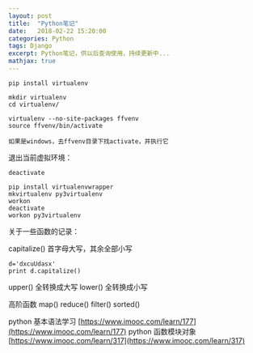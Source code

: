 ```yaml
---
layout: post
title:  "Python笔记"
date:   2018-02-22 15:20:00
categories: Python
tags: Django
excerpt: Python笔记，供以后查询使用，持续更新中...
mathjax: true
---
```


```
pip install virtualenv
```

```
mkdir virtualenv
cd virtualenv/

virtualenv --no-site-packages ffvenv
source ffvenv/bin/activate

如果是windows，去ffvenv目录下找activate，并执行它

```
退出当前虚拟环境：
```
deactivate
```

```
pip install virtualenvwrapper
mkvirtualenv py3virtualenv
workon
deactivate
workon py3virtualenv
```

关于一些函数的记录：

capitalize() 首字母大写，其余全部小写 
```
d='dxcuUdasx'
print d.capitalize()
```
upper() 全转换成大写
lower() 全转换成小写

高阶函数
map()
reduce()
filter()
sorted()






python 基本语法学习  [https://www.imooc.com/learn/177](https://www.imooc.com/learn/177)
python 函数模块对象  [https://www.imooc.com/learn/317](https://www.imooc.com/learn/317)
